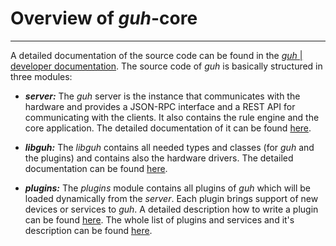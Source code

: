 # Overview of *guh*-core
--------------------------------------------
A detailed documentation of the source code can be found in the [*guh* | developer documentation](http://dev.guh.guru/). The source code of *guh* is basically structured in three modules:

* ***server:*** The *guh* server is the instance that communicates with the hardware and provides a JSON-RPC interface and a REST API for communicating with the clients. It also contains the rule engine and the core application. The detailed documentation of it can be found [here](http://dev.guh.guru/server-module.html).


* ***libguh:*** The *libguh* contains all needed types and classes (for *guh* and the plugins) and contains also the hardware drivers. The detailed documentation can be found [here](http://dev.guh.guru/libguh-module.html).


* ***plugins:*** The *plugins* module contains all plugins of *guh* which will be loaded dynamically from the *server*. Each plugin brings support of new devices or services to *guh*. A detailed description how to write a plugin can be found [here](http://dev.guh.guru/write-plugins.html). The whole list of plugins and services and it's description can be found [here](http://dev.guh.guru/plugins.html).